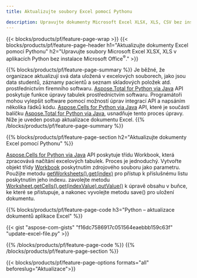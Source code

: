 ```yaml
---
title: Aktualizujte soubory Excel pomocí Pythonu 

description: Upravujte dokumenty Microsoft Excel XLSX, XLS, CSV bez instalace Microsoft Office v rámci aplikací Python
---
```


{{< blocks/products/pf/feature-page-wrap >}}
{{< blocks/products/pf/feature-page-header h1="Aktualizujte dokumenty Excel pomocí Pythonu" h2="Upravujte soubory Microsoft Excel XLSX, XLS v aplikacích Python bez instalace Microsoft Office<sup>&reg;</sup>." >}}

{{% blocks/products/pf/feature-page-summary %}}
Je běžné, že organizace aktualizují svá data uložená v excelových souborech, jako jsou data studentů, záznamy pacientů a seznam skladových položek atd. prostřednictvím firemního softwaru. [Aspose.Total for Python via Java](https://products.aspose.com/total/python-java/) API poskytuje funkce úpravy tabulek prostřednictvím softwaru. Programátoři mohou vylepšit software pomocí možností úprav integrací API a napsáním několika řádků kódu. [Aspose.Cells for Python via Java](https://products.aspose.com/cells/python-java/) API, které je součástí balíčku [Aspose.Total for Python via Java](https://products.aspose.com/total/python-java/), usnadňuje tento proces úpravy. Níže je uveden postup aktualizace dokumentu Excel.
{{% /blocks/products/pf/feature-page-summary  %}}

{{% blocks/products/pf/feature-page-section  h2="Aktualizujte dokumenty Excel pomocí Pythonu" %}}

[Aspose.Cells for Python via Java](https://products.aspose.com/cells/python-java/) API poskytuje třídu Workbook, která zpracovává načítání excelových tabulek. Proces je jednoduchý. Vytvořte objekt třídy [Workbook](https://reference.aspose.com/cells/python-java/asposecells.api/Workbook) poskytnutím zdrojového souboru jako parametru. Použijte metodu [getWorksheets().get(index)](https://reference.aspose.com/cells/python/asposecells.api/workbook#Worksheets) pro přístup k příslušnému listu poskytnutím jeho indexu. zavolejte metodu [Worksheet.getCells().get(indexValue).putValue()](https://reference.aspose.com/cells/python/asposecells.api/worksheet#Cells) k úpravě obsahu v buňce, ke které se přistupuje, a nakonec vyvolejte metodu save() pro uložení dokumentu.

{{% blocks/products/pf/feature-page-code h3="Python – aktualizace dokumentů aplikace Excel" %}}

{{< gist "aspose-com-gists" "f16dc7586917c051564eaebbb159c63f" "update-excel-file.py" >}}

{{% /blocks/products/pf/feature-page-code  %}}
{{% /blocks/products/pf/feature-page-section %}}

{{< blocks/products/pf/feature-page-options formats="all" beforeslug="Aktualizace">}}